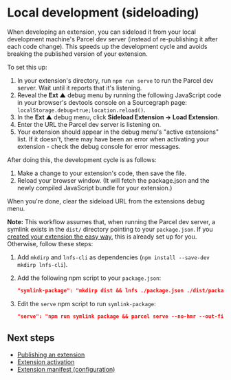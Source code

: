 # Local development (sideloading)

When developing an extension, you can sideload it from your local development machine's Parcel dev server (instead of re-publishing it after each code change). This speeds up the development cycle and avoids breaking the published version of your extension.

To set this up:

1. In your extension's directory, run `npm run serve` to run the Parcel dev server. Wait until it reports that it's listening.
2. Reveal the **Ext ▲** debug menu by running the following JavaScript code in your browser's devtools console on a Sourcegraph page: `localStorage.debug=true;location.reload()`.
3. In the **Ext ▲** debug menu, click **Sideload Extension -> Load Extension**.
3. Enter the URL the Parcel dev server is listening on.
4. Your extension should appear in the debug menu's "active extensions" list. If it doesn't, there may have been an error when activating your extension - check the debug console for error messages.

After doing this, the development cycle is as follows:

1. Make a change to your extension's code, then save the file.
2. Reload your browser window. (It will fetch the package.json and the newly compiled JavaScript bundle for your extension.)

When you're done, clear the sideload URL from the extensions debug menu.

**Note:** This workflow assumes that, when running the Parcel dev server, a symlink exists in the `dist/` directory pointing to your `package.json`. If you [created your extension the easy way](creating.md#creating-an-extension-the-easy-way), this is already set up for you. Otherwise, follow these steps:

1. Add `mkdirp` and `lnfs-cli` as dependencies (`npm install --save-dev mkdirp lnfs-cli`).
2. Add the following npm script to your `package.json`:

    ```json
    "symlink-package": "mkdirp dist && lnfs ./package.json ./dist/package.json"
    ```

3. Edit the `serve` npm script to run `symlink-package`:

    ```json
    "serve": "npm run symlink package && parcel serve --no-hmr --out-file dist/your-extension.js src/your-extension.ts"
    ```

## Next steps

- [Publishing an extension](publishing.md)
- [Extension activation](activation.md)
- [Extension manifest (configuration)](manifest.md)
